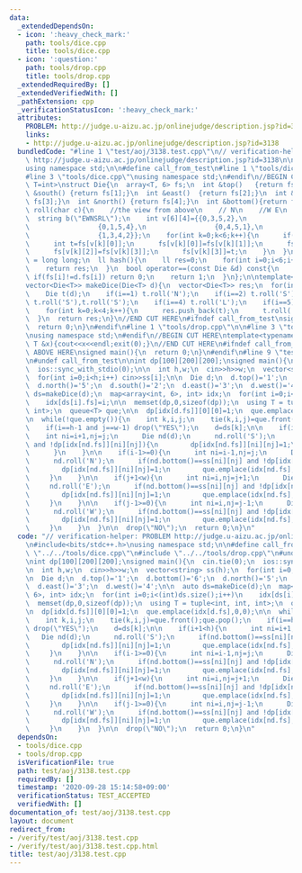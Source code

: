 ```yaml
---
data:
  _extendedDependsOn:
  - icon: ':heavy_check_mark:'
    path: tools/dice.cpp
    title: tools/dice.cpp
  - icon: ':question:'
    path: tools/drop.cpp
    title: tools/drop.cpp
  _extendedRequiredBy: []
  _extendedVerifiedWith: []
  _pathExtension: cpp
  _verificationStatusIcon: ':heavy_check_mark:'
  attributes:
    PROBLEM: http://judge.u-aizu.ac.jp/onlinejudge/description.jsp?id=3138
    links:
    - http://judge.u-aizu.ac.jp/onlinejudge/description.jsp?id=3138
  bundledCode: "#line 1 \"test/aoj/3138.test.cpp\"\n// verification-helper: PROBLEM\
    \ http://judge.u-aizu.ac.jp/onlinejudge/description.jsp?id=3138\n\n#include<bits/stdc++.h>\n\
    using namespace std;\n\n#define call_from_test\n#line 1 \"tools/dice.cpp\"\n\n\
    #line 3 \"tools/dice.cpp\"\nusing namespace std;\n#endif\n//BEGIN CUT HERE\ntemplate<typename\
    \ T=int>\nstruct Die{\n  array<T, 6> fs;\n  int &top()   {return fs[0];}\n  int\
    \ &south() {return fs[1];}\n  int &east()  {return fs[2];}\n  int &west()  {return\
    \ fs[3];}\n  int &north() {return fs[4];}\n  int &bottom(){return fs[5];}\n  void\
    \ roll(char c){\n    //the view from above\n    // N\n    //W E\n    // S\n  \
    \  string b(\"EWNSRL\");\n    int v[6][4]={{0,3,5,2},\n                 {0,2,5,3},\n\
    \                 {0,1,5,4},\n                 {0,4,5,1},\n                 {1,2,4,3},\n\
    \                 {1,3,4,2}};\n    for(int k=0;k<6;k++){\n      if(b[k]!=c) continue;\n\
    \      int t=fs[v[k][0]];\n      fs[v[k][0]]=fs[v[k][1]];\n      fs[v[k][1]]=fs[v[k][2]];\n\
    \      fs[v[k][2]]=fs[v[k][3]];\n      fs[v[k][3]]=t;\n    }\n  }\n  using ll\
    \ = long long;\n  ll hash(){\n    ll res=0;\n    for(int i=0;i<6;i++) res=res*256+fs[i];\n\
    \    return res;\n  }\n  bool operator==(const Die &d) const{\n    for(int i=0;i<6;i++)\
    \ if(fs[i]!=d.fs[i]) return 0;\n    return 1;\n  }\n};\n\ntemplate<typename T>\n\
    vector<Die<T>> makeDice(Die<T> d){\n  vector<Die<T>> res;\n  for(int i=0;i<6;i++){\n\
    \    Die t(d);\n    if(i==1) t.roll('N');\n    if(i==2) t.roll('S');\n    if(i==3)\
    \ t.roll('S'),t.roll('S');\n    if(i==4) t.roll('L');\n    if(i==5) t.roll('R');\n\
    \    for(int k=0;k<4;k++){\n      res.push_back(t);\n      t.roll('E');\n    }\n\
    \  }\n  return res;\n}\n//END CUT HERE\n#ifndef call_from_test\nsigned main(){\n\
    \  return 0;\n}\n#endif\n#line 1 \"tools/drop.cpp\"\n\n#line 3 \"tools/drop.cpp\"\
    \nusing namespace std;\n#endif\n//BEGIN CUT HERE\ntemplate<typename T> void drop(const\
    \ T &x){cout<<x<<endl;exit(0);}\n//END CUT HERE\n#ifndef call_from_test\n//INSERT\
    \ ABOVE HERE\nsigned main(){\n  return 0;\n}\n#endif\n#line 9 \"test/aoj/3138.test.cpp\"\
    \n#undef call_from_test\n\nint dp[100][200][200];\nsigned main(){\n  cin.tie(0);\n\
    \  ios::sync_with_stdio(0);\n\n  int h,w;\n  cin>>h>>w;\n  vector<string> ss(h);\n\
    \  for(int i=0;i<h;i++) cin>>ss[i];\n\n  Die d;\n  d.top()='1';\n  d.bottom()='6';\n\
    \  d.north()='5';\n  d.south()='2';\n  d.east()='3';\n  d.west()='4';\n\n  auto\
    \ ds=makeDice(d);\n  map<array<int, 6>, int> idx;\n  for(int i=0;i<(int)ds.size();i++)\n\
    \    idx[ds[i].fs]=i;\n\n  memset(dp,0,sizeof(dp));\n  using T = tuple<int, int,\
    \ int>;\n  queue<T> que;\n\n  dp[idx[d.fs]][0][0]=1;\n  que.emplace(idx[d.fs],0,0);\n\
    \n  while(!que.empty()){\n    int k,i,j;\n    tie(k,i,j)=que.front();que.pop();\n\
    \    if(i==h-1 and j==w-1) drop(\"YES\");\n    d=ds[k];\n\n    if(i+1<h){\n  \
    \    int ni=i+1,nj=j;\n      Die nd(d);\n      nd.roll('S');\n      if(nd.bottom()==ss[ni][nj]\
    \ and !dp[idx[nd.fs]][ni][nj]){\n        dp[idx[nd.fs]][ni][nj]=1;\n        que.emplace(idx[nd.fs],ni,nj);\n\
    \      }\n    }\n\n    if(i-1>=0){\n      int ni=i-1,nj=j;\n      Die nd(d);\n\
    \      nd.roll('N');\n      if(nd.bottom()==ss[ni][nj] and !dp[idx[nd.fs]][ni][nj]){\n\
    \        dp[idx[nd.fs]][ni][nj]=1;\n        que.emplace(idx[nd.fs],ni,nj);\n \
    \     }\n    }\n\n    if(j+1<w){\n      int ni=i,nj=j+1;\n      Die nd(d);\n \
    \     nd.roll('E');\n      if(nd.bottom()==ss[ni][nj] and !dp[idx[nd.fs]][ni][nj]){\n\
    \        dp[idx[nd.fs]][ni][nj]=1;\n        que.emplace(idx[nd.fs],ni,nj);\n \
    \     }\n    }\n\n    if(j-1>=0){\n      int ni=i,nj=j-1;\n      Die nd(d);\n\
    \      nd.roll('W');\n      if(nd.bottom()==ss[ni][nj] and !dp[idx[nd.fs]][ni][nj]){\n\
    \        dp[idx[nd.fs]][ni][nj]=1;\n        que.emplace(idx[nd.fs],ni,nj);\n \
    \     }\n    }\n  }\n\n  drop(\"NO\");\n  return 0;\n}\n"
  code: "// verification-helper: PROBLEM http://judge.u-aizu.ac.jp/onlinejudge/description.jsp?id=3138\n\
    \n#include<bits/stdc++.h>\nusing namespace std;\n\n#define call_from_test\n#include\
    \ \"../../tools/dice.cpp\"\n#include \"../../tools/drop.cpp\"\n#undef call_from_test\n\
    \nint dp[100][200][200];\nsigned main(){\n  cin.tie(0);\n  ios::sync_with_stdio(0);\n\
    \n  int h,w;\n  cin>>h>>w;\n  vector<string> ss(h);\n  for(int i=0;i<h;i++) cin>>ss[i];\n\
    \n  Die d;\n  d.top()='1';\n  d.bottom()='6';\n  d.north()='5';\n  d.south()='2';\n\
    \  d.east()='3';\n  d.west()='4';\n\n  auto ds=makeDice(d);\n  map<array<int,\
    \ 6>, int> idx;\n  for(int i=0;i<(int)ds.size();i++)\n    idx[ds[i].fs]=i;\n\n\
    \  memset(dp,0,sizeof(dp));\n  using T = tuple<int, int, int>;\n  queue<T> que;\n\
    \n  dp[idx[d.fs]][0][0]=1;\n  que.emplace(idx[d.fs],0,0);\n\n  while(!que.empty()){\n\
    \    int k,i,j;\n    tie(k,i,j)=que.front();que.pop();\n    if(i==h-1 and j==w-1)\
    \ drop(\"YES\");\n    d=ds[k];\n\n    if(i+1<h){\n      int ni=i+1,nj=j;\n   \
    \   Die nd(d);\n      nd.roll('S');\n      if(nd.bottom()==ss[ni][nj] and !dp[idx[nd.fs]][ni][nj]){\n\
    \        dp[idx[nd.fs]][ni][nj]=1;\n        que.emplace(idx[nd.fs],ni,nj);\n \
    \     }\n    }\n\n    if(i-1>=0){\n      int ni=i-1,nj=j;\n      Die nd(d);\n\
    \      nd.roll('N');\n      if(nd.bottom()==ss[ni][nj] and !dp[idx[nd.fs]][ni][nj]){\n\
    \        dp[idx[nd.fs]][ni][nj]=1;\n        que.emplace(idx[nd.fs],ni,nj);\n \
    \     }\n    }\n\n    if(j+1<w){\n      int ni=i,nj=j+1;\n      Die nd(d);\n \
    \     nd.roll('E');\n      if(nd.bottom()==ss[ni][nj] and !dp[idx[nd.fs]][ni][nj]){\n\
    \        dp[idx[nd.fs]][ni][nj]=1;\n        que.emplace(idx[nd.fs],ni,nj);\n \
    \     }\n    }\n\n    if(j-1>=0){\n      int ni=i,nj=j-1;\n      Die nd(d);\n\
    \      nd.roll('W');\n      if(nd.bottom()==ss[ni][nj] and !dp[idx[nd.fs]][ni][nj]){\n\
    \        dp[idx[nd.fs]][ni][nj]=1;\n        que.emplace(idx[nd.fs],ni,nj);\n \
    \     }\n    }\n  }\n\n  drop(\"NO\");\n  return 0;\n}\n"
  dependsOn:
  - tools/dice.cpp
  - tools/drop.cpp
  isVerificationFile: true
  path: test/aoj/3138.test.cpp
  requiredBy: []
  timestamp: '2020-09-28 15:14:58+09:00'
  verificationStatus: TEST_ACCEPTED
  verifiedWith: []
documentation_of: test/aoj/3138.test.cpp
layout: document
redirect_from:
- /verify/test/aoj/3138.test.cpp
- /verify/test/aoj/3138.test.cpp.html
title: test/aoj/3138.test.cpp
---
```

